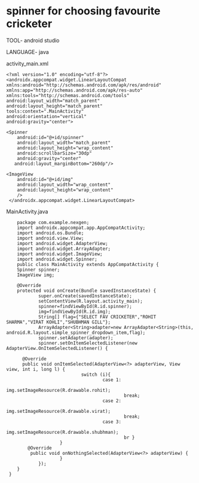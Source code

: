 # spinner for choosing favourite cricketer 
TOOL- android studio

LANGUAGE- java

activity_main.xml

    <?xml version="1.0" encoding="utf-8"?>
    <androidx.appcompat.widget.LinearLayoutCompat xmlns:android="http://schemas.android.com/apk/res/android"
    xmlns:app="http://schemas.android.com/apk/res-auto"
    xmlns:tools="http://schemas.android.com/tools"
    android:layout_width="match_parent"
    android:layout_height="match_parent"
    tools:context=".MainActivity"
    android:orientation="vertical"
    android:gravity="center">

    <Spinner
        android:id="@+id/spinner"
        android:layout_width="match_parent"
        android:layout_height="wrap_content"
        android:scrollbarSize="30dp"
        android:gravity="center"
       android:layout_marginBottom="260dp"/>

    <ImageView
        android:id="@+id/img"
        android:layout_width="wrap_content"
        android:layout_height="wrap_content"
        />
     </androidx.appcompat.widget.LinearLayoutCompat>

MainActivity.java

        package com.example.nexgen;
        import androidx.appcompat.app.AppCompatActivity;
        import android.os.Bundle;
        import android.view.View;
        import android.widget.AdapterView;
        import android.widget.ArrayAdapter;
        import android.widget.ImageView;
        import android.widget.Spinner;
        public class MainActivity extends AppCompatActivity {
        Spinner spinner;
        ImageView img;

        @Override
        protected void onCreate(Bundle savedInstanceState) {
                super.onCreate(savedInstanceState);
                setContentView(R.layout.activity_main);
                spinner=findViewById(R.id.spinner);
                img=findViewById(R.id.img);
                String[] flag={"SELECT FAV CRICKETER","ROHIT SHARMA","VIRAT KOHLI","SHUBHMAN GILL"};
                ArrayAdapter<String>adapter=new ArrayAdapter<String>(this, android.R.layout.simple_spinner_dropdown_item,flag);
                spinner.setAdapter(adapter);
                spinner.setOnItemSelectedListener(new AdapterView.OnItemSelectedListener() {

          @Override
          public void onItemSelected(AdapterView<?> adapterView, View view, int i, long l) {
                                switch (i){
                                        case 1:
                                                img.setImageResource(R.drawable.rohit);
                                                break;
                                        case 2:
                                                img.setImageResource(R.drawable.virat);
                                                break;
                                        case 3:
                                                img.setImageResource(R.drawable.shubhman);
                                                br }
                        }
            @Override
             public void onNothingSelected(AdapterView<?> adapterView) {
                        }
                });
        }
     }

